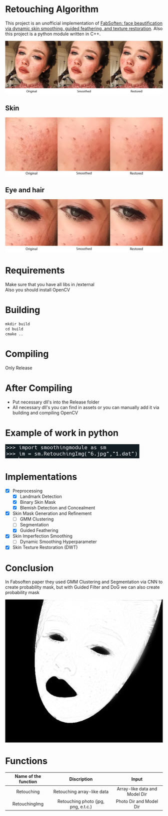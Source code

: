 # Retouching Algorithm
This project is an unofficial implementation of [FabSoften: face beautification via dynamic skin smoothing, guided feathering, and texture restoration](https://openaccess.thecvf.com/content_CVPRW_2020/papers/w31/Velusamy_FabSoften_Face_Beautification_via_Dynamic_Skin_Smoothing_Guided_Feathering_and_CVPRW_2020_paper.pdf). Also this project is a python module written in C++.

![](./assets/3in11.png)  
## Skin
![](./assets/3in11skin.png)  
## Eye and hair
![](./assets/3in11eyeandhair.png)

# Requirements

Make sure that you have all libs in /external   
Also you should install OpenCV

# Building

```
mkdir build
cd build
cmake ..
```
# Compiling

Only Release

# After Compiling

* Put necessary dll's into the Release folder  
* All necessary dll's you can find in assets or you can manually add it via building and compiling OpenCV

# Example of work in python

![](./assets/Python.png)

# Implementations 

- [x] Preprocessing
  - [x] Landmark Detection
  - [x] Binary Skin Mask
  - [x] Blemish Detection and Concealment
- [x] Skin Mask Generation and Refinement
  - [ ] GMM Clustering
  - [ ] Segmentation
  - [x] Guided Feathering
- [x] Skin Imperfection Smoothing
  - [ ] Dynamic Smoothing Hyperparameter
- [x] Skin Texture Restoration (DWT)

# Conclusion

In Fabsoften paper they used GMM Clustering and Segmentation via CNN to create probability mask, but with Guided Filter and DoG we can also create probability mask  

![](./assets/probability_mask.jpg)

# Functions

| Name of the function | Discription | Input |
|:---------:|:---------:|:---------:|
| Retouching | Retouching array-like data | Array-like data and Model Dir |
| RetouchingImg | Retouching photo (jpg, png, e.t.c.) | Photo Dir and Model Dir |
